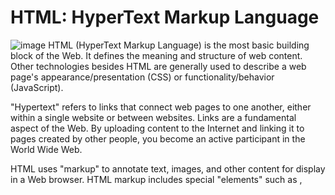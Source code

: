 # HTML: HyperText Markup Language
![image](https://i.pinimg.com/236x/32/fd/52/32fd52f465ee4b454fb013db01752e4b.jpg)
HTML (HyperText Markup Language) is the most basic building block of the Web. It defines the meaning and structure of web content. Other technologies besides HTML are generally used to describe a web page's appearance/presentation (CSS) or functionality/behavior (JavaScript).

"Hypertext" refers to links that connect web pages to one another, either within a single website or between websites. Links are a fundamental aspect of the Web. By uploading content to the Internet and linking it to pages created by other people, you become an active participant in the World Wide Web.

HTML uses "markup" to annotate text, images, and other content for display in a Web browser. HTML markup includes special "elements" such as <head>, <title>, <body>, <header>, <footer>, <article>, <section>, <p>, <div>, <span>, <img>, <aside>, <audio>, <canvas>, <datalist>, <details>, <embed>, <nav>, <output>, <progress>, <video>, <ul>, <ol>, <li> and many others.

An HTML element is set off from other text in a document by "tags", which consist of the element name surrounded by "<" and ">".  The name of an element inside a tag is case insensitive. That is, it can be written in uppercase, lowercase, or a mixture. For example, the <title> tag can be written as <Title>, <TITLE>, or in any other way.

## Key resources
If you're new to Web development, be sure to read our HTML Basics article to learn what HTML is and how to use it.
HTML Tutorials For articles about how to use HTML, as well as tutorials and complete examples, check out our HTML Learning Area.

## HTML Reference
In our extensive HTML reference section, you'll find the details about every element and attribute in HTML.Looking to become a front-end web developer?
We have put together a course that includes all the essential information you need to work towards your goal.

## Get started

Beginner's tutorials
Our HTML Learning Area features multiple modules that teach HTML from the ground up — no previous knowledge required.

## Introduction to HTML
This module sets the stage, getting you used to important concepts and syntax such as looking at applying HTML to text, how to create hyperlinks, and how to use HTML to structure a web page.

## Multimedia and embedding
This module explores how to use HTML to include multimedia in your web pages, including the different ways that images can be included, and how to embed video, audio, and even entire other webpages.

## HTML tables
Representing tabular data on a webpage in an understandable, accessible way can be a challenge. This module covers basic table markup, along with more complex features such as implementing captions and summaries.
 ## HTML forms
Forms are a very important part of the Web — these provide much of the functionality you need for interacting with websites, e.g. registering and logging in, sending feedback, buying products, and more. This module gets you started with creating the client-side/front-end parts of forms. 

## Use HTML to solve common problems
Provides links to sections of content explaining how to use HTML to solve very common problems when creating a web page: dealing with titles, adding images or videos, emphasizing content, creating a basic form, etc.

## Advanced topics
CORS enabled image The crossorigin attribute, in combination with an appropriate CORS header, allows images defined by the <img> element to be loaded from foreign origins and used in a <canvas> element as if they were being loaded from the current origin.
CORS settings attributes Some HTML elements that provide support for CORS, such as <img> or <video>, have a crossorigin attribute (crossOrigin property), which lets you configure the CORS requests for the element's fetched data.
 ![image](https://i.pinimg.com/236x/c5/1b/cf/c51bcf7b51af0f8c6891121aad32c9dd.jpg)